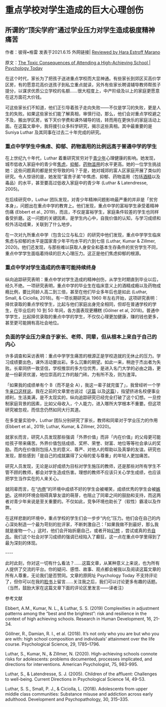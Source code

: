 # 重点学校对学生造成的巨大心理创伤

## 所谓的“顶尖学府”通过学业压力对学生造成极度精神痛苦

作者：彼得•格雷  发表于2021.6.15 外网链接| [ Reviewed by Hara Estroff Marano](https://www.psychologytoday.com/us/docs/editorial-process)

原文：[The Toxic Consequences of Attending a High-Achieving School | Psychology Today](https://www.psychologytoday.com/us/blog/freedom-learn/202106/the-toxic-consequences-attending-high-achieving-school)

在这个时代，家长为了把孩子送进重点学校而大显神通。有些家长到郊区买高价学区房，有的愿意花高价送孩子到私立重点就读，另外有些家长聘请辅导教师帮孩子提分，以谋求优质公立学校的名额……很大程度上，中产阶级及以上的家庭更愿意在这方面花大价钱。

可这些家长们不知道，他们正引导着孩子走向失败——不仅是学习的失败，更是人生的失败。如果这些家长们能了解真相，审慎行动，那么，他们会对重点学校避之不及，搬出学区房，省下天价学费和课外辅导的钱，转而用在更快乐的家庭活动上面。在这篇文章中，我将援引众多科学研究，揭示这些真相。其中最重要的是 Suniya Luthar 及其同事在过去二十年完成的研究。

### 重点中学学生中焦虑、抑郁、药物滥用的比例远高于普通中学的学生

在上世纪九十年代，Luthar 着重研究贫穷对于[青少年](https://www.psychologytoday.com/us/basics/adolescence)心理健康的影响。她发现，城市低收入家庭中的青少年[焦虑](https://www.psychologytoday.com/us/basics/anxiety)，[抑郁](https://www.psychologytoday.com/us/basics/depression)，[药物滥用](https://www.psychologytoday.com/us/basics/addiction)的水平更高。她的一位学生挑战她：这些问题真的都是贫穷导致的吗？于是，她对城郊的富人区家庭开展了类似的研究。令人惊讶的是，她发现“富贵子弟”中焦虑、抑郁、药物滥用（包括[酒精](https://www.psychologytoday.com/us/basics/alcohol)以及毒品）的水平，甚至要高过低收入家庭中的青少年 (Luthar & Latendresse, 2005)。

在后续研究中，Luthar 团队发现，对青少年精神问题影响最严重的并非是「贫穷本身」，问题出在重点中学的教育上。他们发现，重点中学的富裕学生承受着精神伤痛 (Ebbert et al., 2019)，而且，不仅是富裕学生，家庭条件较差的学生也同样备受折磨。这一问题的关键因素，是学生内心中，自我价值的认知，与学习成绩和校外活动成果，关联到了什么地步。

在一次对九所重点中学（包含公立与私立）的研究中他们发现，重点中学学生临床焦虑与抑郁的水平是国家青少年平均水平的六到七倍 (Luthar, Kumar & Zillmer, 2020)。他们还发现，与那些难以获取人身安全和基本生存条件的贫穷学生不同，重点中学学生面临着持续的巨大心理压力。这正是他们焦虑抑郁的根源。

### 重点中学对学生造成的伤害可能持续终身

纵向追踪研究表明：重点中学对学生造成的精神创伤，从学生时期直到毕业以后，经久不绝。一项研究表明，重点中学的毕业生在临床意义上的酒精成瘾以及药物成瘾比例，要比同龄人高二到三倍，甚至在他们毕业多年后也是如此 (Luthar, Small, & Ciciolla, 2018)。有一项长期研究从 1960 年左右开始，这项研究表明：择优录取的重点学校学生，比起与他们家庭出身完全相同，但却在普通学校的学生，在毕业后的 10 到 50 年间，各方面表现更糟糕 (Gölner et al, 2018)。普通中学学生，比起择优录取的重点中学的学生，不仅仅心理更加健康，赚的钱也更多，甚至更可能拥有高社会地位。

### 负面的学业压力来自于家长、老师、同辈，但从根本上来自于自己的内心

许多调查和采访表明：重点中学学生痛苦的根源正是学校造就的无休止的压力。学习成绩要出色，课外活动要出彩。多么沉重的期望。如此一来，稍逊于杰出者为失败。长辈同侪一致坚信，学校推崇的多方位优秀，是进入名门大学的必由之路，更是一份薪资优渥，地位崇高的工作的敲门砖。力有所不及，则为渣滓。

「如果我的成绩单有个 B（而不是全 A），我这一辈子就完蛋了」，我曾经听一个学生[亲口这样说](https://www.psychologytoday.com/us/node/1082722/preview)。我在之前的文章里也说过（[这篇](https://www.psychologytoday.com/us/blog/freedom-learn/200810/reasons-consider-less-selective-less-expensive-college) 以及[这篇](https://www.psychologytoday.com/us/blog/freedom-learn/201812/parents-it-doesn-t-matter-what-college-your-kids-attend)），指望挤进名校便事业顺利，生活美满，是不太现实的，纵向追踪研究已经完全打破了这个幻想。一旦控制家庭背景的因素，比如父母收入，个人能力，进入哪所大学根本不重要。但这项研究被忽视，而信念仍然如同大行其道。

在多变量实验中，Luthar 团队分别研究了家长，教师和同辈对于学业压力的作用 (Ebbert et al., 2019; Luthar, Kumar, & Zillmer, 2020)。

就家长而言，研究人员发现那些强调「外界价值」而非「内在价值」的父母更可能给孩子带来痛苦。外界价值包括成绩、奖杯、荣誉、财富、地位等等社会承认的奖励。而内在价值则包括人生的意义、尊严、对他人的帮助以及真挚的友谊。研究也发现，那些感到「是自己的成就赢得了父母的爱与尊重」的年轻人更加痛苦。

研究人员发现，无论是以好成绩为目标对学生施压的教师，还是那些对所有学生不管不顾的教师，都会对学生造成伤害。理想的教师不应该只关心学生成绩，也应该把学生当作实在的人来关心。

就同辈而言，在“[内卷](https://www.psychologytoday.com/us/basics/sport-and-competition)”的环境中成绩不好的学生会被嘲笑，成绩优秀的学生会被[嫉妒](https://www.psychologytoday.com/us/basics/jealousy)。这样的环境会阻碍真挚友谊的萌芽，也阻止了同辈之间的鼓励和支持，而这两者对青少年来说是至关重要的。不仅如此，竞争环境也助长了（软性）霸凌以及作弊。

在这样悲剧的环境中，重点学校的学生们会一步步“内化”压力。他们会在自己的内心深处制造一个最为苛刻的批评家，不断刺激自己：「如果我做不到最好，那么我就是废物一个。」这时，他们会开始折磨自己，或者开始[幻想](https://www.psychologytoday.com/us/basics/fantasies) ，尝试或真的去[自杀](https://www.psychologytoday.com/us/basics/suicide)。我们这个社会对学习成绩的强调已经陷入了癫狂，这一点在重点中学里得到了最为深刻的体现。

\----

此时此刻，你对这一切有什么看法？……这篇文章，从某种意义上来说，也为所有人提供了交流的平台。你的疑问、感悟、故事、观点都会被我以及阅读这篇文章的所有人尊重，无论我们是否赞同。文章的原网址 Psychology Today 不支持评论了，但你可以在我的[脸书](https://www.facebook.com/peter.gray.3572)上留言……关注我之后，我们可以讨论更多有趣的话题。（当然，鼓励大家在这篇文章下面的评论区里发言——译者注）

参考文献

Ebbert, A.M., Kumar, N. L., & Luthar, S. S. (2019) Complexities in adjustment patterns among the “best and the brightest”: risk and resilience in the context of high achieving schools. Research in Human Development, 16, 21-34.

Göllner, R., Damian, R. I., et al. (2018). It’s not only who you are but who you are with: high school composition and individuals’ attainment over the life course. Psychological Science, 29, 1785–1796.

Luthar, S., Kumar, N., & Zillmer, N. (2020). High-achieving schools connote risks for adolescents: problems documented, processes implicated, and directions for interventions. American Psychologist, 75, 983-995.

Luthar, S., & Latendresse, S. J. (2005). Children of the affluent: Challenges to well-being. Current Directions in Psychological Science 14, 49-53.

Luthar, S. S., Small, P. J., & Ciciolla, L. (2018). Adolescents from upper middle class communities: Substance misuse and addiction across early adulthood. Development and Psychopathology, 30, 315–335.
